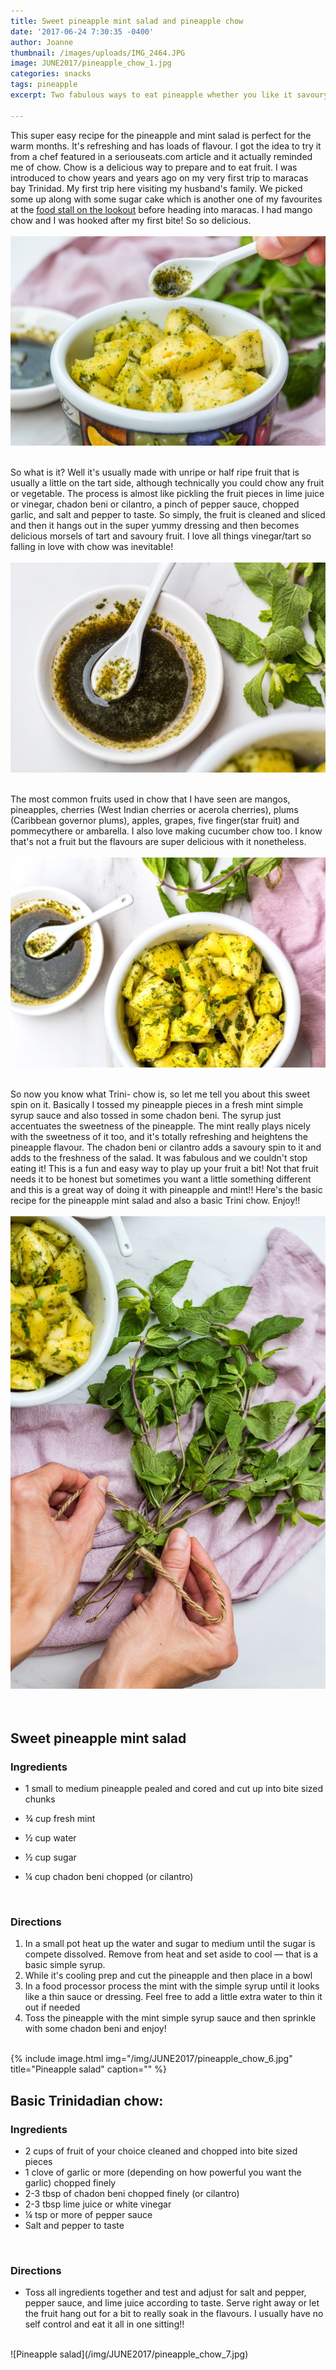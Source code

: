```yaml
---
title: Sweet pineapple mint salad and pineapple chow
date: '2017-06-24 7:30:35 -0400'
author: Joanne
thumbnail: /images/uploads/IMG_2464.JPG
image: JUNE2017/pineapple_chow_1.jpg
categories: snacks
tags: pineapple
excerpt: Two fabulous ways to eat pineapple whether you like it savoury or sweet.

---
```


This super easy recipe for the pineapple and mint salad  is perfect for the warm months. It's refreshing and has loads of flavour.  I got the idea to try it from a chef featured in a seriouseats.com article and it actually reminded me of chow.  Chow is a delicious way to prepare and to eat fruit.  I was introduced to chow years and years ago on my very first trip to maracas bay Trinidad.  My first trip here visiting my husband's family.  We picked some up along with some sugar cake which is another one of my favourites at the [food stall on the lookout](https://www.oliveandmango.com/maracas-bay) before heading into maracas. I had mango chow and I was hooked after my first bite! So so delicious.
<br>
<br>
![Pineapple salad](/img/JUNE2017/pineapple_chow_2.jpg)  
<br>

So what is it? Well it's usually made with unripe or half ripe fruit that is usually a little on the tart side, although technically you could chow any fruit or vegetable. The process is almost like pickling the fruit pieces in lime juice or vinegar, chadon beni or cilantro, a pinch of pepper sauce, chopped garlic, and salt and pepper to taste.
So simply, the fruit is cleaned and sliced and then it hangs out in the super yummy dressing and then becomes delicious morsels of tart and savoury fruit. I love all things vinegar/tart so falling in love with chow was inevitable!
<br>
<br>
![Pineapple salad](/img/JUNE2017/pineapple_chow_3.jpg)  
<br>

The most common fruits used in chow that I have seen are mangos, pineapples, cherries (West Indian cherries or acerola cherries), plums (Caribbean governor plums), apples, grapes, five finger(star fruit) and pommecythere or ambarella. I also love making cucumber chow too. I know that's not a fruit but the flavours are super delicious with it nonetheless.
<br>
<br>
![Pineapple salad](/img/JUNE2017/pineapple_chow_4.jpg)  
<br>

So now you know what Trini- chow is, so let me tell you about this sweet spin on it. Basically I tossed my pineapple pieces in a fresh mint simple syrup sauce and also tossed in some chadon beni. The syrup just accentuates the sweetness of the pineapple. The mint really plays nicely with the sweetness of it too, and it's totally refreshing and heightens the pineapple flavour. The chadon beni or cilantro adds a savoury spin to it and adds to the freshness of the salad. It was fabulous and we couldn't stop eating it! This is a fun and easy way to play up your fruit a bit! Not that fruit needs it to be honest but sometimes you want a little something different and this is a great way of doing it with pineapple and mint!! Here's the basic recipe for the pineapple mint salad and also a basic Trini chow. Enjoy!!
<br>
<br>
![Pineapple salad](/img/JUNE2017/pineapple_chow_5.jpg)  
<br>
<br>

## Sweet pineapple mint salad

### Ingredients

* 1 small to medium pineapple pealed and cored and cut up into bite sized chunks

* &frac34; cup fresh mint

* &frac12; cup water

* &frac12; cup sugar

* &frac14; cup chadon beni chopped (or cilantro)

<br>

### Directions

1. In a small pot heat up the water and sugar to medium until the sugar is compete dissolved. Remove from heat and set aside to cool &mdash; that is a basic simple syrup.
1. While it's cooling prep and cut the pineapple and then place in a bowl
1. In a food processor process the mint with the simple syrup until it looks like a thin sauce or dressing. Feel free to add a little extra water to thin it out if needed
1. Toss the pineapple with the mint simple syrup sauce and then sprinkle with some chadon beni and enjoy!

<br>
{% include image.html
img="/img/JUNE2017/pineapple_chow_6.jpg"
title="Pineapple salad"
caption="" %}
<br>

## Basic Trinidadian chow:

### Ingredients

* 2 cups of fruit of your choice cleaned and chopped into bite sized pieces
* 1 clove of  garlic or more  (depending on how powerful you want the garlic) chopped finely
* 2-3 tbsp of  chadon beni chopped finely (or cilantro)
* 2-3 tbsp lime juice or white vinegar
* &frac14; tsp or more of pepper sauce
* Salt and pepper to taste
<br>

### Directions

* Toss all ingredients together and test and adjust for salt and pepper, pepper sauce, and lime juice according to taste.  Serve right away or let the fruit hang out for a bit to really soak in the flavours.  I usually have no self control and eat it all in one sitting!!

<br>
![Pineapple salad](/img/JUNE2017/pineapple_chow_7.jpg)  
